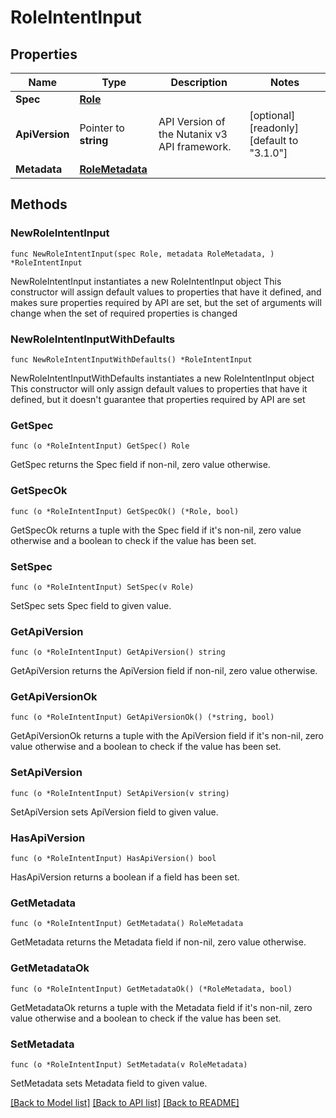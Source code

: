 # RoleIntentInput

## Properties

Name | Type | Description | Notes
------------ | ------------- | ------------- | -------------
**Spec** | [**Role**](Role.md) |  | 
**ApiVersion** | Pointer to **string** | API Version of the Nutanix v3 API framework. | [optional] [readonly] [default to "3.1.0"]
**Metadata** | [**RoleMetadata**](RoleMetadata.md) |  | 

## Methods

### NewRoleIntentInput

`func NewRoleIntentInput(spec Role, metadata RoleMetadata, ) *RoleIntentInput`

NewRoleIntentInput instantiates a new RoleIntentInput object
This constructor will assign default values to properties that have it defined,
and makes sure properties required by API are set, but the set of arguments
will change when the set of required properties is changed

### NewRoleIntentInputWithDefaults

`func NewRoleIntentInputWithDefaults() *RoleIntentInput`

NewRoleIntentInputWithDefaults instantiates a new RoleIntentInput object
This constructor will only assign default values to properties that have it defined,
but it doesn't guarantee that properties required by API are set

### GetSpec

`func (o *RoleIntentInput) GetSpec() Role`

GetSpec returns the Spec field if non-nil, zero value otherwise.

### GetSpecOk

`func (o *RoleIntentInput) GetSpecOk() (*Role, bool)`

GetSpecOk returns a tuple with the Spec field if it's non-nil, zero value otherwise
and a boolean to check if the value has been set.

### SetSpec

`func (o *RoleIntentInput) SetSpec(v Role)`

SetSpec sets Spec field to given value.


### GetApiVersion

`func (o *RoleIntentInput) GetApiVersion() string`

GetApiVersion returns the ApiVersion field if non-nil, zero value otherwise.

### GetApiVersionOk

`func (o *RoleIntentInput) GetApiVersionOk() (*string, bool)`

GetApiVersionOk returns a tuple with the ApiVersion field if it's non-nil, zero value otherwise
and a boolean to check if the value has been set.

### SetApiVersion

`func (o *RoleIntentInput) SetApiVersion(v string)`

SetApiVersion sets ApiVersion field to given value.

### HasApiVersion

`func (o *RoleIntentInput) HasApiVersion() bool`

HasApiVersion returns a boolean if a field has been set.

### GetMetadata

`func (o *RoleIntentInput) GetMetadata() RoleMetadata`

GetMetadata returns the Metadata field if non-nil, zero value otherwise.

### GetMetadataOk

`func (o *RoleIntentInput) GetMetadataOk() (*RoleMetadata, bool)`

GetMetadataOk returns a tuple with the Metadata field if it's non-nil, zero value otherwise
and a boolean to check if the value has been set.

### SetMetadata

`func (o *RoleIntentInput) SetMetadata(v RoleMetadata)`

SetMetadata sets Metadata field to given value.



[[Back to Model list]](../README.md#documentation-for-models) [[Back to API list]](../README.md#documentation-for-api-endpoints) [[Back to README]](../README.md)


